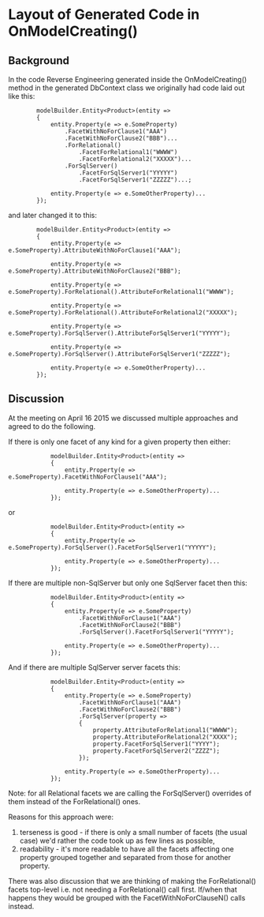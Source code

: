 # Layout of Generated Code in OnModelCreating()

## Background

In the code Reverse Engineering generated inside the OnModelCreating() method in the generated DbContext class we originally had code laid out like this:

            modelBuilder.Entity<Product>(entity =>
            {
                entity.Property(e => e.SomeProperty)
                    .FacetWithNoForClause1("AAA")
                    .FacetWithNoForClause2("BBB")...
                    .ForRelational()
                        .FacetForRelational1("WWWW")
                        .FacetForRelational2("XXXXX")...
                    .ForSqlServer()
                        .FacetForSqlServer1("YYYYY")
                        .FacetForSqlServer1("ZZZZZ")...;

                entity.Property(e => e.SomeOtherProperty)...
            });

and later changed it to this:

            modelBuilder.Entity<Product>(entity =>
            {
                entity.Property(e => e.SomeProperty).AttributeWithNoForClause1("AAA");

                entity.Property(e => e.SomeProperty).AttributeWithNoForClause2("BBB");

                entity.Property(e => e.SomeProperty).ForRelational().AttributeForRelational1("WWWW");

                entity.Property(e => e.SomeProperty).ForRelational().AttributeForRelational2("XXXXX");

                entity.Property(e => e.SomeProperty).ForSqlServer().AttributeForSqlServer1("YYYYY");

                entity.Property(e => e.SomeProperty).ForSqlServer().AttributeForSqlServer1("ZZZZZ");

                entity.Property(e => e.SomeOtherProperty)...
            });

## Discussion

At the meeting on April 16 2015 we discussed multiple approaches and agreed to do the following.

If there is only one facet of any kind for a given property then either:

```
            modelBuilder.Entity<Product>(entity =>
            {
                entity.Property(e => e.SomeProperty).FacetWithNoForClause1("AAA");

                entity.Property(e => e.SomeOtherProperty)...
            });
```

or

```
            modelBuilder.Entity<Product>(entity =>
            {
                entity.Property(e => e.SomeProperty).ForSqlServer().FacetForSqlServer1("YYYYY");

                entity.Property(e => e.SomeOtherProperty)...
            });
```

If there are multiple non-SqlServer but only one SqlServer facet then this:

```
            modelBuilder.Entity<Product>(entity =>
            {
                entity.Property(e => e.SomeProperty)
                    .FacetWithNoForClause1("AAA")
                    .FacetWithNoForClause2("BBB")
                    .ForSqlServer().FacetForSqlServer1("YYYYY");

                entity.Property(e => e.SomeOtherProperty)...
            });
```

And if there are multiple SqlServer server facets this:
```
            modelBuilder.Entity<Product>(entity =>
            {
                entity.Property(e => e.SomeProperty)
                    .FacetWithNoForClause1("AAA")
                    .FacetWithNoForClause2("BBB")
                    .ForSqlServer(property =>
                    {
                        property.AttributeForRelational1("WWWW");
                        property.AttributeForRelational2("XXXX");
                        property.FacetForSqlServer1("YYYY");
                        property.FacetForSqlServer2("ZZZZ");
                    });

                entity.Property(e => e.SomeOtherProperty)...
            });
```

Note: for all Relational facets we are calling the ForSqlServer() overrides of them instead of the ForRelational() ones. 

Reasons for this approach were:
1) terseness is good - if there is only a small number of facets (the usual case) we'd rather the code took up as few lines as possible,
2) readability - it's more readable to have all the facets affecting one property grouped together and separated from those for another property.

There was also discussion that we are thinking of making the ForRelational() facets top-level i.e. not needing a ForRelational() call first. If/when that happens they would be grouped with the FacetWithNoForClauseN() calls instead.


